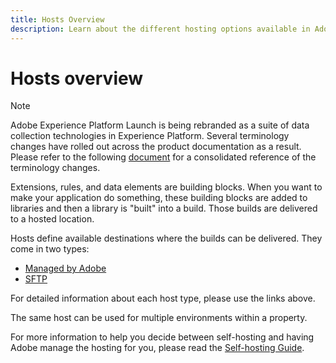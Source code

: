 ```yaml
---
title: Hosts Overview
description: Learn about the different hosting options available in Adobe Experience Platform.
---
```

# Hosts overview

>[!NOTE]
>
>Adobe Experience Platform Launch is being rebranded as a suite of data collection technologies in Experience Platform. Several terminology changes have rolled out across the product documentation as a result. Please refer to the following [document](../../../term-updates.md) for a consolidated reference of the terminology changes.

Extensions, rules, and data elements are building blocks. When you want to make your application do something, these building blocks are added to libraries and then a library is "built" into a build. Those builds are delivered to a hosted location.

Hosts define available destinations where the builds can be delivered. They come in two types:

* [Managed by Adobe](./managed-by-adobe-host.md) 
* [SFTP](./sftp-host.md)

For detailed information about each host type, please use the links above.

The same host can be used for multiple environments within a property.

For more information to help you decide between self-hosting and having Adobe manage the hosting for you, please read the [Self-hosting Guide](./self-hosting-libraries.md).
